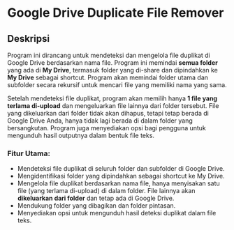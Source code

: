 # Google Drive Duplicate File Remover

## Deskripsi
Program ini dirancang untuk mendeteksi dan mengelola file duplikat di Google Drive berdasarkan nama file. Program ini memindai **semua folder** yang ada di **My Drive**, termasuk folder yang di-share dan dipindahkan ke **My Drive** sebagai shortcut. Program akan memindai folder utama dan subfolder secara rekursif untuk mencari file yang memiliki nama yang sama. 

Setelah mendeteksi file duplikat, program akan memilih hanya **1 file yang terlama di-upload** dan mengeluarkan file lainnya dari folder tersebut. File yang dikeluarkan dari folder tidak akan dihapus, tetapi tetap berada di Google Drive Anda, hanya tidak lagi berada di dalam folder yang bersangkutan. Program juga menyediakan opsi bagi pengguna untuk mengunduh hasil outputnya dalam bentuk file teks.

### Fitur Utama:
- Mendeteksi file duplikat di seluruh folder dan subfolder di Google Drive.
- Mengidentifikasi folder yang dipindahkan sebagai shortcut ke My Drive.
- Mengelola file duplikat berdasarkan nama file, hanya menyisakan satu file (yang terlama di-upload) di dalam folder. File lainnya akan **dikeluarkan dari folder** dan tetap ada di Google Drive.
- Mendukung folder yang dibagikan dan folder pintasan.
- Menyediakan opsi untuk mengunduh hasil deteksi duplikat dalam file teks.

